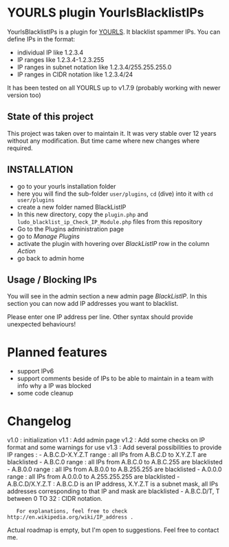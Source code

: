 # YOURLS plugin YourlsBlacklistIPs

YourlsBlacklistIPs is a plugin for [YOURLS](https://yourls.org). It blacklist spammer IPs.
You can define IPs in the format:
- individual IP like 1.2.3.4
- IP ranges like 1.2.3.4-1.2.3.255
- IP ranges in subnet notation like 1.2.3.4/255.255.255.0
- IP ranges in CIDR notation like 1.2.3.4/24

It has been tested on all YOURLS up to v1.7.9 (probably working with newer version too)

## State of this project
This project was taken over to maintain it. It was very stable over 12 years without any modification. But time came where new changes where required.

## INSTALLATION

- go to your yourls installation folder
- here you will find the sub-folder `user/plugins`, `cd` (dive) into it with `cd user/plugins`
- create a new folder named BlackListIP
- In this new directory, copy the `plugin.php` and `ludo_blacklist_ip_Check_IP_Module.php` files from this repository
- Go to the Plugins administration page
- go to *Manage Plugins*
- activate the plugin with hovering over *BlackListIP* row in the column *Action*
- go back to admin home

## Usage / Blocking IPs

You will see in the admin section a new admin page *BlackListIP*. In this section you can now add IP addresses you want to blacklist.

Please enter one IP address per line. 
Other syntax should provide unexpected behaviours!

# Planned features
- support IPv6
- support comments beside of IPs to be able to maintain in a team with info why a IP was blocked
- some code cleanup

# Changelog
v1.0 : initialization
v1.1 : Add admin page
v1.2 : Add some checks on IP format and some warnings for use
v1.3 : Add several possibilities to provide IP ranges :
       - A.B.C.D-X.Y.Z.T range : all IPs from A.B.C.D to X.Y.Z.T are blacklisted
	   - A.B.C.0 range : all IPs from A.B.C.0 to A.B.C.255 are blacklisted
	   - A.B.0.0 range : all IPs from A.B.0.0 to A.B.255.255 are blacklisted
	   - A.0.0.0 range : all IPs from A.0.0.0 to A.255.255.255 are blacklisted
	   - A.B.C.D/X.Y.Z.T : A.B.C.D is an IP address, X.Y.Z.T is a subnet mask, all IPs addresses corresponding to that IP and mask are blacklisted
	   - A.B.C.D/T, T between 0 TO 32 : CIDR notation.
	   
	   For explanations, feel free to check http://en.wikipedia.org/wiki/IP_address .

Actual roadmap is empty, but I'm open to suggestions. Feel free to contact me.
